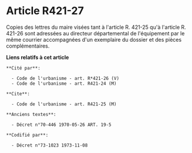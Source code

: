 # Article R421-27

Copies des lettres du maire visées tant à l'article R. 421-25 qu'à l'article R. 421-26 sont adressées au directeur
départemental de l'équipement par le même courrier accompagnées d'un exemplaire du dossier et des pièces complémentaires.

**Liens relatifs à cet article**

	**Cité par**:

	  - Code de l'urbanisme - art. R*421-26 (V)
	  - Code de l'urbanisme - art. R421-24 (M)

	**Cite**:

	  - Code de l'urbanisme - art. R421-25 (M)

	**Anciens textes**:

	  - Décret n°70-446 1970-05-26 ART. 19-5

	**Codifié par**:

	  - Décret n°73-1023 1973-11-08
